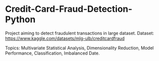 # Credit-Card-Fraud-Detection-Python
Project aiming to detect fraudulent transactions in large dataset.
Dataset: https://www.kaggle.com/datasets/mlg-ulb/creditcardfraud


Topics: Multivariate Statistical Analysis, Dimensionality Reduction, Model Performance, Classification, Imbalanced Date. 
